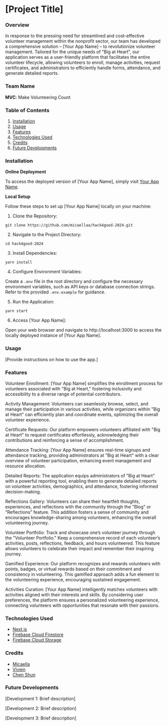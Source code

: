 # [Project Title]

### Overview
In response to the pressing need for streamlined and cost-effective volunteer management within the nonprofit sector, our team has developed a comprehensive solution – [Your App Name] – to revolutionize volunteer management. Tailored for the unique needs of "Big at Heart", our application serves as a user-friendly platform that facilitates the entire volunteer lifecycle,  allowing volunteers to enroll, manage activities, request certificates, and administrators to efficiently handle forms, attendance, and generate detailed reports.

### Team Name
**MVC**: Make Volunteering Count

### Table of Contents
1. [Installation](#installation)
2. [Usage](#usage)
3. [Features](#features)
4. [Technologies Used](#technologies-used)
5. [Credits](#credits)
6. [Future Developments](#future-developments)

### Installation
**Online Deployment**

To access the deployed version of [Your App Name], simply visit [Your App Name]().

**Local Setup**

Follow these steps to set up [Your App Name] locally on your machine:
1. Clone the Repository:

```
git clone https://github.com/micaellaa/hack4good-2024.git
```

2. Navigate to the Project Directory:

```
cd hack4good-2024
```

3. Install Dependencies:

```
yarn install
```

4. Configure Environment Variables:

Create a `.env` file in the root directory and configure the necessary environment variables, such as API keys or database connection strings. Refer to the provided `.env.example` for guidance.

5. Run the Application:

```
yarn start
```

6. Access [Your App Name]:

Open your web browser and navigate to http://localhost:3000 to access the locally deployed instance of [Your App Name].

### Usage
[Provide instructions on how to use the app.]

### Features
Volunteer Enrollment: [Your App Name] simplifies the enrollment process for volunteers associated with "Big at Heart," fostering inclusivity and accessibility to a diverse range of potential contributors.

Activity Management: Volunteers can seamlessly browse, select, and manage their participation in various activities, while organizers within "Big at Heart" can efficiently plan and coordinate events, optimizing the overall volunteer experience.

Certificate Requests: Our platform empowers volunteers affiliated with "Big at Heart" to request certificates effortlessly, acknowledging their contributions and reinforcing a sense of accomplishment.

Attendance Tracking: [Your App Name] ensures real-time signups and attendance tracking, providing administrators at "Big at Heart" with a clear overview of volunteer participation, enhancing event management and resource allocation.

Detailed Reports: The application equips administrators of "Big at Heart" with a powerful reporting tool, enabling them to generate detailed reports on volunteer activities, demographics, and attendance, fostering informed decision-making.

Reflections Gallery: Volunteers can share their heartfelt thoughts, experiences, and reflections with the community through the "Blog" or “Reflections” feature. This addition fosters a sense of community and encourages knowledge-sharing among volunteers, enhancing the overall volunteering journey.

Volunteer Portfolio: Track and showcase one’s volunteer journey through the "Volunteer Portfolio." Keep a comprehensive record of each volunteer’s activities, posts, reflections, feedback, and hours volunteered. This feature allows volunteers to celebrate their impact and remember their inspiring journey.

Gamified Experience: Our platform recognizes and rewards volunteers with points, badges, or virtual rewards based on their commitment and consistency in volunteering. This gamified approach adds a fun element to the volunteering experience, encouraging sustained engagement.

Activities Curation: [Your App Name] intelligently matches volunteers with activities aligned with their interests and skills. By considering user preferences, the platform ensures a personalized volunteering experience, connecting volunteers with opportunities that resonate with their passions.

### Technologies Used
- [Next.js](https://nextjs.org/)
- [Firebase Cloud Firestore](https://firebase.google.com/docs/firestore)
- [Firebase Cloud Storage](https://firebase.google.com/docs/storage)

### Credits
- [Micaella](https://github.com/micaellaa)
- [Vivien](https://github.com/vivienherq)
- [Chen Shun](https://github.com/ciaoosuuu)

### Future Developments
[Development 1: Brief description]

[Development 2: Brief description]

[Development 3: Brief description]
